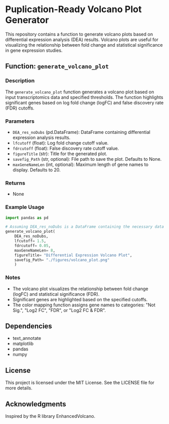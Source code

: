 # Puplication-Ready Volcano Plot Generator

This repository contains a function to generate volcano plots based on differential expression analysis (DEA) results. Volcano plots are useful for visualizing the relationship between fold change and statistical significance in gene expression studies.

## Function: `generate_volcano_plot`

### Description

The `generate_volcano_plot` function generates a volcano plot based on input transcriptomics data and specified thresholds. The function highlights significant genes based on log fold change (logFC) and false discovery rate (FDR) cutoffs.

### Parameters

- `DEA_res_noDubs` (pd.DataFrame): DataFrame containing differential expression analysis results.
- `lfcutoff` (float): Log fold change cutoff value.
- `fdrcutoff` (float): False discovery rate cutoff value.
- `figureTitle` (str): Title for the generated plot.
- `savefig_Path` (str, optional): File path to save the plot. Defaults to None.
- `maxGeneNameLen` (int, optional): Maximum length of gene names to display. Defaults to 20.

### Returns

- None

### Example Usage

```python
import pandas as pd

# Assuming DEA_res_noDubs is a DataFrame containing the necessary data
generate_volcano_plot(
    DEA_res_noDubs, 
    lfcutoff= 1.5, 
    fdrcutoff= 0.05,
    maxGeneNameLen= 8, 
    figureTitle= "Differential Expression Volcano Plot", 
    savefig_Path= "./figures/volcano_plot.png"
    )
```

### Notes

- The volcano plot visualizes the relationship between fold change (logFC) and statistical significance (FDR).
- Significant genes are highlighted based on the specified cutoffs.
- The color mapping function assigns gene names to categories: "Not Sig.", "Log2 FC", "FDR", or "Log2 FC & FDR".

## Dependencies

- text_annotate
- matplotlib
- pandas
- numpy
  
## License

This project is licensed under the MIT License. See the LICENSE file for more details.

## Acknowledgments

Inspired by the R library EnhancedVolcano.
